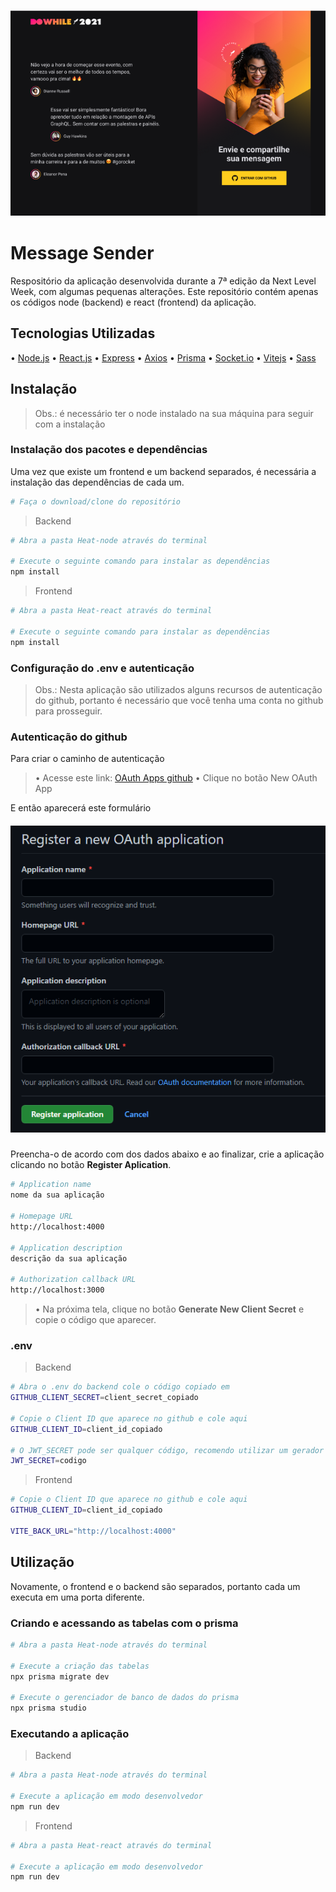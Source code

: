 <h3 align="center">
    <img alt="NextLevelWeek" title="#NextLevelWeek" src="./thumbs/model.png" />
</h3>

# Message Sender

Respositório da aplicação desenvolvida durante a 7ª edição da Next Level Week, com algumas pequenas alterações.
Este repositório contém apenas os códigos node (backend) e react (frontend) da aplicação.

## Tecnologias Utilizadas

• [Node.js](https://nodejs.org/)
• [React.js](https://reactjs.org/)
• [Express](https://vitejs.dev/)
• [Axios](https://axios-http.com/)
• [Prisma](https://prisma.io/)
• [Socket.io](https://socket.io/)
• [Vitejs](https://vitejs.dev/)
• [Sass](https://sass-lang.com/)

## Instalação

> Obs.: é necessário ter o node instalado na sua máquina para seguir com a instalação

### Instalação dos pacotes e dependências

Uma vez que existe um frontend e um backend separados, é necessária a instalação das dependências de cada um.

```bash
# Faça o download/clone do repositório
```

> Backend

```bash
# Abra a pasta Heat-node através do terminal

# Execute o seguinte comando para instalar as dependências
npm install
```

> Frontend

```bash
# Abra a pasta Heat-react através do terminal

# Execute o seguinte comando para instalar as dependências
npm install
```

### Configuração do .env e autenticação

> Obs.: Nesta aplicação são utilizados alguns recursos de autenticação do github, portanto é necessário que você tenha uma conta no github para prosseguir.

### Autenticação do github

Para criar o caminho de autenticação

> • Acesse este link: [OAuth Apps github](https://github.com/settings/developers)
> • Clique no botão New OAuth App

E então aparecerá este formulário

<h5 align="center">
    <img alt="NextLevelWeek" title="#NextLevelWeek" src="./thumbs/new_app.png" />
</h5>

Preencha-o de acordo com dos dados abaixo e ao finalizar, crie a aplicação clicando no botão <strong>Register Aplication</strong>.

```bash
# Application name
nome da sua aplicação

# Homepage URL 
http://localhost:4000

# Application description
descrição da sua aplicação

# Authorization callback URL
http://localhost:3000

```

> • Na próxima tela, clique no botão <strong>Generate New Client Secret</strong> e copie o código que aparecer.

### .env

> Backend

```bash
# Abra o .env do backend cole o código copiado em
GITHUB_CLIENT_SECRET=client_secret_copiado

# Copie o Client ID que aparece no github e cole aqui
GITHUB_CLIENT_ID=client_id_copiado

# O JWT_SECRET pode ser qualquer código, recomendo utilizar um gerador de hash MD5
JWT_SECRET=codigo
```

> Frontend

```bash
# Copie o Client ID que aparece no github e cole aqui
GITHUB_CLIENT_ID=client_id_copiado

VITE_BACK_URL="http://localhost:4000"
```


## Utilização

Novamente, o frontend e o backend são separados, portanto cada um executa em uma porta diferente.

### Criando e acessando as tabelas com o prisma

```bash
# Abra a pasta Heat-node através do terminal

# Execute a criação das tabelas
npx prisma migrate dev

# Execute o gerenciador de banco de dados do prisma
npx prisma studio
```

### Executando a aplicação

> Backend

```bash
# Abra a pasta Heat-node através do terminal

# Execute a aplicação em modo desenvolvedor
npm run dev
```

> Frontend

```bash
# Abra a pasta Heat-react através do terminal

# Execute a aplicação em modo desenvolvedor
npm run dev
```
